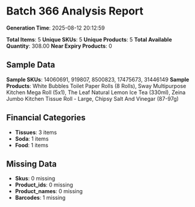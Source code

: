 # Batch 366 Analysis Report

**Generation Time**: 2025-08-12 20:12:59

**Total Items**: 5
**Unique SKUs**: 5
**Unique Products**: 5
**Total Available Quantity**: 308.00
**Near Expiry Products**: 0

## Sample Data
**Sample SKUs**: 14060691, 919807, 8500823, 17475673, 31446149
**Sample Products**: White Bubbles Toilet Paper Rolls (8 Rolls), Sway Multipurpose Kitchen Mega Roll (5x1), The Leaf Natural Lemon Ice Tea (330ml), Zeina Jumbo Kitchen Tissue Roll - Large, Chipsy Salt And Vinegar (87-97g)

## Financial Categories
- **Tissues**: 3 items
- **Soda**: 1 items
- **Food**: 1 items

## Missing Data
- **Skus**: 0 missing
- **Product_ids**: 0 missing
- **Product_names**: 0 missing
- **Barcodes**: 1 missing
